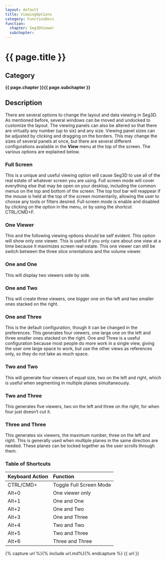```yaml
---
layout: default
title: ViewingOptions
category: FunctionDocs 
function: 
  chapter: Seg3DViewer
  subchapter: 
---
```


# {{ page.title }} 

## Category

**{{ page.chapter }}{{ page.subchapter }}**

## Description

There are several options to change the layout and data viewing in Seg3D. As mentioned before, several windows can be moved and undocked to customize the layout. The viewing panels can also be altered so that there are virtually any number (up to six) and any size. Viewing panel sizes can be adjusted by clicking and dragging on the borders. This may change the sizes of several panels at once, but there are several different configurations available in the **View** menu at the top of the screen. The various options are explained below. 

### Full Screen

This is a unique and useful viewing option will cause Seg3D to use all of the real estate of whatever screen you are using. Full screen mode will cover everything else that may be open on your desktop, including the common menus on the top and bottom of the screen. The top tool bar will reappear if the mouse is held at the top of the screen momentarily, allowing the user to choose any tools or filters desired. Full screen mode is enable and disabled by clicking on the option in the menu, or by using the shortcut CTRL/CMD+F.

### One Viewer

This and the following viewing options should be self evident. This option will show only one viewer. This is useful if you only care about one view at a time because it maximizes screen real estate. This one viewer can still be switch between the three slice orientations and the volume viewer.

### One and One

This will display two viewers side by side.

### One and Two

This will create three viewers, one bigger one on the left and two smaller ones stacked on the right.

### One and Three

This is the default configuration, though it can be changed in the preferences. This generates four viewers, one large one on the left and three smaller ones stacked on the right. One and Three is a useful configuration because most people do more work in a single view, giving the user one large space to work, but use the other views as references only, so they do not take as much space.

### Two and Two

This will generate four viewers of equal size, two on the left and right, which is useful when segmenting in multiple planes simultaneously.

### Two and Three

This generates five viewers, two on the left and three on the right, for when four just doesn’t cut it.

### Three and Three

This generates six viewers, the maximum number, three on the left and right. This is generally used when multiple planes in the same direction are needed. These planes can be locked together as the user scrolls through them.

### Table of Shortcuts

| **Keyboard Action** | **Function** <a name="viewerkey"></a> |
|:----|:----|
| CTRL/CMD+           | Toggle Full Screen Mode               |
| Alt+0               | One viewer only                       |
| Alt+1               | One and One                           |
| Alt+2               | One and Two                           |
| Alt+3               | One and Three                         |
| Alt+4               | Two and Two                           |
| Alt+5               | Two and Three                         |
| Alt+6               | Three and Three                       |

{% capture url %}{% include url.md%}{% endcapture %}
{{ url }}

